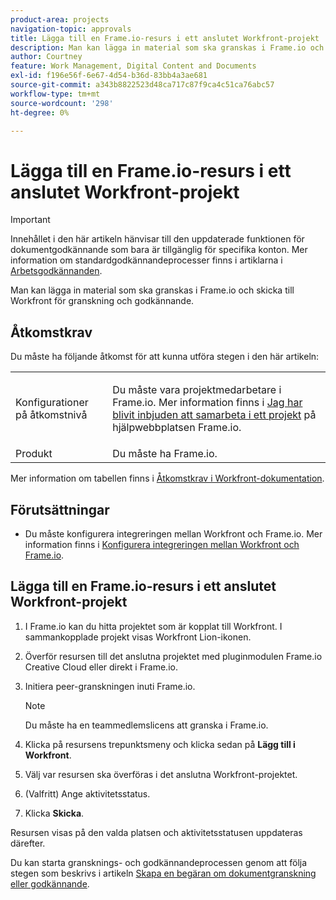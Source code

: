 ```yaml
---
product-area: projects
navigation-topic: approvals
title: Lägga till en Frame.io-resurs i ett anslutet Workfront-projekt
description: Man kan lägga in material som ska granskas i Frame.io och skicka till Workfront för granskning och godkännande.
author: Courtney
feature: Work Management, Digital Content and Documents
exl-id: f196e56f-6e67-4d54-b36d-83bb4a3ae681
source-git-commit: a343b8822523d48ca717c87f9ca4c51ca76abc57
workflow-type: tm+mt
source-wordcount: '298'
ht-degree: 0%

---
```


# Lägga till en Frame.io-resurs i ett anslutet Workfront-projekt

>[!IMPORTANT]
>
>Innehållet i den här artikeln hänvisar till den uppdaterade funktionen för dokumentgodkännande som bara är tillgänglig för specifika konton. Mer information om standardgodkännandeprocesser finns i artiklarna i [Arbetsgodkännanden](/help/quicksilver/review-and-approve-work/manage-approvals/manage-approvals.md).

Man kan lägga in material som ska granskas i Frame.io och skicka till Workfront för granskning och godkännande.

## Åtkomstkrav

Du måste ha följande åtkomst för att kunna utföra stegen i den här artikeln:

<table style="table-layout:auto"> 
 <col> 
 <col> 
 <tbody> 
  <!-- <tr> 
   <td role="rowheader">Adobe Workfront plan</td> 
   <td> <p>Any</p> </td> 
  </tr> 
  <tr> 
   <td role="rowheader">Adobe Workfront license</td> 
   <td> <p>Standard</p> </td> 
  </tr> -->
  <tr> 
   <td role="rowheader">Konfigurationer på åtkomstnivå</td> 
   <td> <p>Du måste vara projektmedarbetare i Frame.io. Mer information finns i <a href="https://support.frame.io/en/articles/11125-i-ve-been-invited-to-collaborate-on-a-project">Jag har blivit inbjuden att samarbeta i ett projekt</a>
 på hjälpwebbplatsen Frame.io.</p> </td> 
  </tr> 
   <tr>
   <td>Produkt
   </td>
   <td>Du måste ha Frame.io.
   </td>
  </tr>
 </tbody> 
</table>

Mer information om tabellen finns i [Åtkomstkrav i Workfront-dokumentation](/help/quicksilver/administration-and-setup/add-users/access-levels-and-object-permissions/access-level-requirements-in-documentation.md).

## Förutsättningar

* Du måste konfigurera integreringen mellan Workfront och Frame.io. Mer information finns i [Konfigurera integreringen mellan Workfront och Frame.io](/help/quicksilver/administration-and-setup/configure-integrations/configure-wf-and-frame.md).

## Lägga till en Frame.io-resurs i ett anslutet Workfront-projekt

1. I Frame.io kan du hitta projektet som är kopplat till Workfront. I sammankopplade projekt visas Workfront Lion-ikonen.

1. Överför resursen till det anslutna projektet med pluginmodulen Frame.io Creative Cloud eller direkt i Frame.io.

1. Initiera peer-granskningen inuti Frame.io.

   >[!NOTE]
   >
   >Du måste ha en teammedlemslicens att granska i Frame.io.

1. Klicka på resursens trepunktsmeny och klicka sedan på **Lägg till i Workfront**.

1. Välj var resursen ska överföras i det anslutna Workfront-projektet.

1. (Valfritt) Ange aktivitetsstatus.

1. Klicka **Skicka**.

Resursen visas på den valda platsen och aktivitetsstatusen uppdateras därefter.

Du kan starta gransknings- och godkännandeprocessen genom att följa stegen som beskrivs i artikeln [Skapa en begäran om dokumentgranskning eller godkännande](/help/quicksilver/review-and-approve-work/document-reviews-and-approvals/manage-document-approvals/create-a-document-approval.md).

